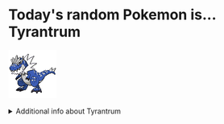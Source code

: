 # Today's random Pokemon is... Tyrantrum

![Tyrantrum shiny sprite](https://raw.githubusercontent.com/PokeAPI/sprites/master/sprites/pokemon/shiny/697.png)

<details>
<summary>Additional info about Tyrantrum</summary>

| srpite type | image |
|------|------|
| back_default | ![Tyrantrum back_default sprite](https://raw.githubusercontent.com/PokeAPI/sprites/master/sprites/pokemon/back/697.png) |
| back_shiny | ![Tyrantrum back_shiny sprite](https://raw.githubusercontent.com/PokeAPI/sprites/master/sprites/pokemon/back/shiny/697.png) |
| front_default | ![Tyrantrum front_default sprite](https://raw.githubusercontent.com/PokeAPI/sprites/master/sprites/pokemon/697.png) | </details>